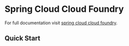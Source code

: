 # Spring Cloud Cloud Foundry

For full documentation visit [spring cloud cloud foundry](http://cloud.spring.io/spring-cloud-cloudfoundry/).

## Quick Start

